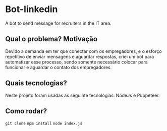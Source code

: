 # Bot-linkedin
A bot to send message for recruiters in the IT area.

## Qual o problema? Motivação
Devido a demanda em ter que conectar com os empregadores, e o esforço repetitivo de enviar mensagens e aguardar respostas, criei um bot para automatizar esse processo, sendo somente necessário colocar para funcionar e aguardar o contato dos empregadores.

## Quais tecnologias?
Neste projeto foram usadas as seguinte tecnologias: NodeJs e Puppeteer.

## Como rodar?
`git clone`
`npm install`
`node index.js`
